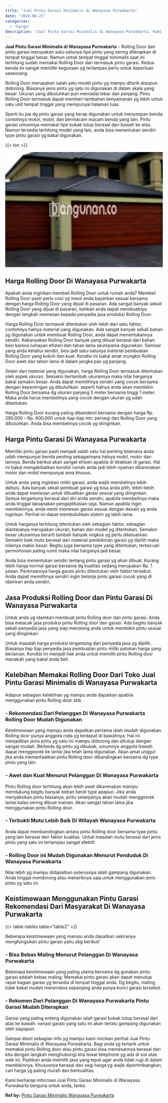 ```yaml
---
title: "Jual Pintu Garasi Minimalis di Wanayasa Purwakarta"
date: "2024-08-21"
categories: 
  - "harga"
description: "Jual Pintu Garasi Minimalis di Wanayasa Purwakarta. Kami berharap informasi Jual Pintu Garasi Minimalis di Wanayasa Purwakarta berguna untuk anda, tanks...."
---
```


**Jual Pintu Garasi Minimalis di Wanayasa Purwakarta** – Rolling Door dan pintu garasi merupakan satu-satunya tipe pintu yang sering diterapkan di tempat tinggal besar. Namun untuk tempat tinggal minimalis saat ini terhitung sudah memakai Rolling Door dan termasuk pintu garasi. Kedua benda ini sangat memiliki kegunaan yg terlampau perlu untuk keperluan seseorang.

Rolling Door merupakan salah satu model pintu yg mampu ditarik ataupun didorong. Biasanya jenis pintu yg satu ini digunakan di dalam skala yang besar. Ukuran yang dibutuhkan pun memadai lebar dan panjang. Pintu Rolling Door termasuk dapat memberi tambahan kenyamanan yg lebih untuk satu unit tempat tinggal yang mempunyai halaman luas.

Sperti itu jua dg pintu garasi yang kerap digunakan untuk menyimpan benda contohnya motor, mobil, dan bermacam macam benda yang lain. Pintu garasi umumnya memakai tipe bukak tutup berasal dari bawah ke atas. Namun tersedia terhitung model yang lain, anda bisa menentukan sendiri type pintu garasi yg bakal digunakan.

{{< toc >}}

![Jual Pintu Garasi Minimalis di Wanayasa Purwakarta](/images/pintu-garasi-34.png)

## Harga Rolling Door Di Wanayasa Purwakarta

Apakah anda inginkan membeli Rolling Door untuk rumah anda? Membeli Rolling Door pasti perlu cost yg mesti anda bayarkan sesuai bersama dengan harga Rolling Door yang dijual di pasaran. Ada sangat banyak sekali Rolling Door yang dijual di pasaran, bahkan anda dapat membuatnya dengan langkah memesan kepada penyedia jasa produksi Rolling Door.

Harga Rolling Door termasuk ditentukan oleh lebih dari satu faktor, contohnya halnya material yang digunakan. Ada sangat banyak sekali bahan yg digunakan untuk membuat Rolling Door, anda dapat menentukannya sendiri. Kebanyakan Rolling Door banyak yang dibuat berasal dari bahan besi karena lumayan efisien dan tahan lama seumpama digunakan. Semisal yang anda ketahui sendiri, besi jadi satu-satunya material pembuatan Rolling Door yang kokoh dan kuat. Kondisi ini bakal amat mungkin Rolling Door awet dan tahan lama di dalam jangka pas yg panjang.

Selain dari material yang digunakan, harga Rolling Door termasuk ditentukan oleh aspek ukuran. Semakin bertambah ukurannya maka nilai harganya bakal semakin besar. Anda dapat memilihnya sendiri yang cocok bersama dengan kepentingan yg dibutuhkan. seperti halnya anda akan membikin Rolling Door bersama dg ukuran panjang 5 meter bersama tinggi 1 meter. Maka anda harus membelinya yang cocok dengan ukuran yg udah ditentukan.

Harga Rolling Door kurang paling dibanderol bersama dengan harga Rp. 290.000 – Rp. 600.000 untuk tiap-tiap mtr. persegi dari Rolling Door yang dibutuhkan. Anda bisa membelinya cocok yg diinginkan.

## Harga Pintu Garasi Di Wanayasa Purwakarta

Memiliki pintu garasi pasti menjadi salah satu hal penting bilamana anda udah mempunyai benda penting sebagaimana halnya mobil, motor dan lainnya. Benda berikut akan sangat efisien apabila di letakkan di garasi. Hal ini bakal mengakibatkan kondisi rumah anda jadi lebih nyaman dikarenakan motor dan mobil mempunyai area khusus.

Untuk anda yang inginkan miliki garasi, anda wajib membelinya lebih dahulu. Ada banyak sekali pembuat garasi yg bisa anda pilih, lebih-lebih anda dapat memesan untuk dibuatkan garasi sesuai yang diinginkan. Semua tergantung berasal dari diri anda sendiri, apabila membelinya maka anda tinggal laksanakan pengaplikasian saja. Namun apabila ingin membikinnya, anda mesti memesan garasi sesuai dengan desain yg anda inginkan. Perihal ini dapat membutuhkan sistem yg lebih lama.

Untuk harganya terhitung ditentukan oleh sebagian faktor, sebagian diantaranya merupakan ukuran, bahan dan model yg ditentukan. Semakin besar ukurannya berarti tambah banyak ongkos yg perlu dikeluarkan. Semakin baik mutu berasal dari material pembikinan garasi yg dipilih maka nilainya makin besar. Begitu juga bersama type yang ditentukan, terkecuali permohonan paling rumit maka nilai harganya jadi besar.

Anda bisa menentukan sendiri tentang pintu garasi yg akan dibuat. Kurang lebih harga normal garasi bersama dg kualitas sedang merupakan Rp. 1 jutaan. Perkiraannya harga garasi pintu ditentukan oleh faktor tersebut. Anda dapat memilihnya sendiri ingin belanja pintu garasi cocok yang di idamkan anda sendiri.

## Jasa Produksi Rolling Door dan Pintu Garasi Di Wanayasa Purwakarta

Untuk anda yg idamkan membuat pintu Rolling door dan pintu garasi. Anda bisa melacak jasa produksi pintu Rolling door dan garasi. Ada begitu banyak sekali penyedia jasa yang siap menolong anda untuk membikin pintu sesuai yang diinginkan.

Untuk masalah harga produksi tergantung dari penyedia jasa yg dipilih. Biasanya tiap tiap penyedia jasa pembuatan pintu miliki patokan harga yang berlainan. Kondisi ini menjadi hak anda untuk memilih pintu Rolling door manakah yang bakal anda beli.

## Kelebihan Memakai Rolling Door Dari Toko Jual Pintu Garasi Minimalis di Wanayasa Purwakarta

Adapun sebagian kelebihan yg mampu anda dapatkan apabila menggunakan pintu Rolling door sbb.

### \- Rekomendasi Dari Pelanggan Di Wanayasa Purwakarta Rolling Door Mudah Digunakan

Keistimewaan yang mampu anda dapatkan pertama ialah mudah digunakan. Rolling door punya anggota roda yg terdapat di bawahnya. Hal ini menjadikan jenis pintu yg satu ini mampu didorong dan ditutup dengan sangat mudah. Berbeda dg pintu yg dibukak, umumnya anggota bawah dapat menggesrek ke lantai jika telah lama digunakan. Akan amat unggul jika anda memanfaatkan pintu Rolling door dibandingkan bersama dg type pintu yang lain.

### \- Awet dan Kuat Menurut Pelanggan Di Wanayasa Purwakarta

Pintu Rolling door terhitung akan lebih awet dikarenakan mampu mendukung begitu banyak beban berat type apapun. Jika anda menyaksikan pintu biasanya, pintu selanjutnya akan mudah menggesrek lantai kalau sering dibuat mainan. Akan sangat tahan lama jika menggunakan pintu Rolling door.

### \- Terbukti Mutu Lebih Baik Di Wilayah Wanayasa Purwakarta

Anda dapat membandingkan antara pintu Rolling door bersama type pintu yang lain berasal dari faktor kualitas. Untuk masalah mutu berasal dari jenis pintu yang satu ini terlampau sangat efektif.

### \- Rolling Door ini Mudah Digunakan Menurut Penduduk Di Wanayasa Purwakarta

Nilai lebih yg mampu didapatkan seterusnya ialah gampang digunakan. Anda tinggal mendorong atau menariknya saja untuk menggunakan jenis pintu yg satu ini.

## Keistimewaan Menggunakan Pintu Garasi Rekomendasi Dari Masyarakat Di Wanayasa Purwakarta

{{< table-tables table="table2" >}}

Beberapa keistimewaan yang mampu anda dapatkan sekiranya mengfungsikan pintu garasi yaitu sbg berikut!

### \- Bisa Bebas Maling Menurut Pelanggan Di Wanayasa Purwakarta

Beberapa keistimewaan yang paling utama bersama dg gunakan pintu garasi adalah bebas maling. Memakai pintu garasi akan dapat menutup rapat bagian garasi yg tersedia di tempat tinggal anda. Dg begitu, maling tidak bakal mudah menerobos sepanjang anda punya kunci garasi tersebut.

### \- Rekomen Dari Pelanggan Di Wanayasa Purwakarta Pintu Garasi Mudah Diterapkan

Garasi yang paling enteng digunakan ialah garasi bukak tutup berasal dari atas ke bawah. variasi garasi yang satu ini akan terlalu gampang digunakan oleh siapapun.

Sampai disini sebagian info yg mampu kami rincikan perihal Jual Pintu Garasi Minimalis di Wanayasa Purwakarta. Bagi anda yg tertarik untuk memakai pintu Rolling door atau pintu garasi bisa memesannya berasal dari kita dengan langkah menghubungi kita lewat telephone yg ada di sisi atas web ini. Pastikan anda memilih jasa yang tepat agar anda tidak rugi di dalam membikinnya. Khususnya berasal dari segi harga yg wajib dipertimbangkan, cari harga yg paling murah dan berkualitas.

Kami berharap informasi Jual Pintu Garasi Minimalis di Wanayasa Purwakarta berguna untuk anda, tanks.

**Ref by:** [Pintu Garasi Minimalis Wanayasa Purwakarta](https://id.wikipedia.org/wiki/Pintu)
